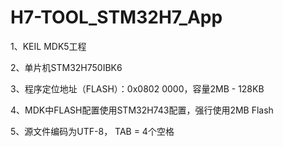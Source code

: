 # H7-TOOL_STM32H7_App
1、KEIL MDK5工程

2、单片机STM32H750IBK6

3、程序定位地址（FLASH）：0x0802 0000，容量2MB - 128KB

4、MDK中FLASH配置使用STM32H743配置，强行使用2MB Flash

5、源文件编码为UTF-8， TAB = 4个空格

